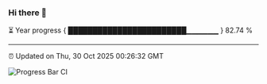 ### Hi there 👋

⏳ Year progress { ████████████████████████▁▁▁▁▁▁ } 82.74 %

---

⏰ Updated on Thu, 30 Oct 2025 00:26:32 GMT

![Progress Bar CI](https://github.com/liununu/liununu/workflows/Progress%20Bar%20CI/badge.svg)
